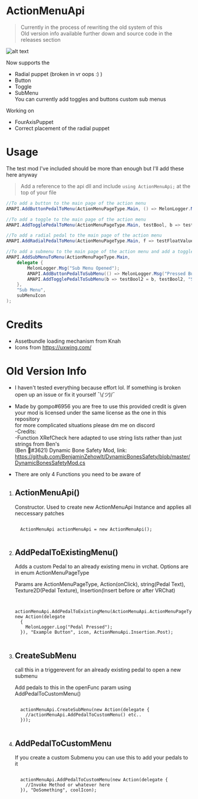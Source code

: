 # ActionMenuApi <br>
> Currently in the process of rewriting the old system of this <br>Old version info available further down and source code in the releases section <br>

![alt text](https://cdn.discordapp.com/attachments/761897291388157955/789496482092679168/unknown.png)

Now supports the <br>
- Radial puppet (broken in vr oops :) )
- Button
- Toggle 
- SubMenu  
You can currently add toggles and buttons custom sub menus

Working on
- FourAxisPuppet
- Correct placement of the radial puppet

# Usage

The test mod I've included should be more than enough but I'll add these here anyway

> Add a reference to the api dll and include `using ActionMenuApi;` at the top of your file


```cs
//To add a button to the main page of the action menu
AMAPI.AddButtonPedalToMenu(ActionMenuPageType.Main, () => MelonLogger.Msg("Pressed Button") , "Button", buttonIcon);

//To add a toggle to the main page of the action menu
AMAPI.AddTogglePedalToMenu(ActionMenuPageType.Main, testBool, b => testBool = b, "Toggle", toggleIcon);

//To add a radial pedal to the main page of the action menu
AMAPI.AddRadialPedalToMenu(ActionMenuPageType.Main, f => testFloatValue = f, "Radial", testFloatValue, radialIcon);

//To add a submenu to the main page of the action menu and add a toggle and button to it
AMAPI.AddSubMenuToMenu(ActionMenuPageType.Main, 
    delegate {
        MelonLogger.Msg("Sub Menu Opened");
        AMAPI.AddButtonPedalToSubMenu(() => MelonLogger.Msg("Pressed Button In Sub Menu"), "Sub Menu Button", buttonIcon);
        AMAPI.AddTogglePedalToSubMenu(b => testBool2 = b, testBool2, "Sub Menu Toggle", toggleIcon);
    },
    "Sub Menu", 
    subMenuIcon
);
```



# Credits
- Assetbundle loading mechanism from Knah
- Icons from https://uxwing.com/



# Old Version Info
- I haven't tested everything because effort lol. If something is broken open up an issue or fix it yourself ¯\\_(ツ)_/¯ 
- Made by gompo#6956 you are free to use this provided credit is given<br>
  your mod is licensed under the same license as the one in this repository <br>
  for more complicated situations please dm me on discord<br>
-Credits:  <br>
  -Function XRefCheck here adapted to use string lists rather than just strings from Ben's <br>
  (Ben 🐾#3621) Dynamic Bone Safety Mod, link: https://github.com/BenjaminZehowlt/DynamicBonesSafety/blob/master/DynamicBonesSafetyMod.cs<br>


- There are only 4 Functions you need to be aware of
<ol>
  <li>
<h2>ActionMenuApi()</h2>
  <p>
    Constructor. Used to create new ActionMenuApi Instance and applies all neccessary patches 
  </p>
  <pre><code class='language-cs'>
  ActionMenuApi actionMenuApi = new ActionMenuApi();
  </code></pre>
  </li>
<li><h2>AddPedalToExistingMenu()</h2>
  <p>
    Adds a custom Pedal to an already existing menu in vrchat. Options are in enum ActionMenuPageType
  </p>
  <p>
    Params are ActionMenuPageType, Action(onClick), string(Pedal Text), Texture2D(Pedal Texture), Insertion(Insert before or after VRChat)
  </p>
  <pre><code class='language-cs'>
  actionMenuApi.AddPedalToExistingMenu(ActionMenuApi.ActionMenuPageType.Options, new Action(delegate
  {
    MelonLogger.Log("Pedal Pressed");                  
  }), "Example Button", icon, ActionMenuApi.Insertion.Post);
  </code></pre>
  </li>
<li><h2>CreateSubMenu</h2><p>
    call this in a triggerevent for an already existing pedal to open a new submenu
  </p>
  <p>
    Add pedals to this in the openFunc param using AddPedalToCustomMenu()
  </p>
  <pre><code class='language-cs'>
  actionMenuApi.CreateSubMenu(new Action(delegate {
    //actionMenuApi.AddPedalToCustomMenu() etc..
  }));
  </code></pre>
  </li>
<li><h2>AddPedalToCustomMenu</h2><p>
    If you create a custom Submenu you can use this to add your pedals to it
  </p>
  <pre><code class='language-cs'>
  actionMenuApi.AddPedalToCustomMenu(new Action(delegate {
    //Invoke Method or whatever here
  }), "DoSomething", coolIcon);
  </code></pre></li>
  </ol>
